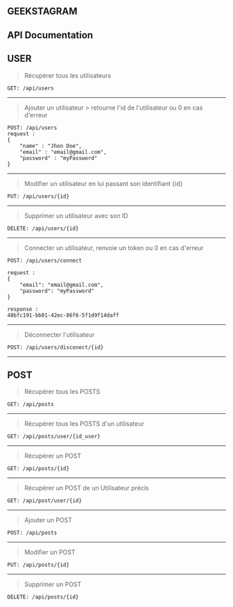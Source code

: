 GEEKSTAGRAM
-----------

API Documentation
-----------------

USER
----

	

> Récupérer tous les utilisateurs

    GET: /api/users

----------

> Ajouter un utilisateur 
	> retourne l'id de l'utilisateur ou 0 en cas d'erreur

    POST: /api/users
	request :
    {
	    "name" : "Jhon Doe",
	    "email" : "email@gmail.com",
		"password" : "myPassword"
	}

----------

> Modifier un utilisateur en lui passant son identifiant {id}

    PUT: /api/users/{id}

----------

> Supprimer un utilisateur avec son ID

    DELETE: /api/users/{id}


----------

> Connecter un utilisateur, renvoie un token ou 0 en cas d'erreur

    POST: /api/users/connect
	
	request :
	{  
		"email": "email@gmail.com",  
		"password": "myPassword"
	}
    
    response : 
    48bfc191-bb01-42ec-86f6-5f1d9f14daff


----------


> Déconnecter l'utilisateur

    POST: /api/users/disconect/{id}


----------

POST
----

> Récupérer tous les POSTS

    GET: /api/posts 

----------


> Récupérer tous les POSTS d'un utilisateur

    GET: /api/posts/user/{id_user}


----------

> Récupérer un POST

    GET: /api/posts/{id}


----------

> Récupérer un POST de un Utilisateur précis

  

    GET: /api/post/user/{id}


----------


> Ajouter un POST

    POST: /api/posts


----------

> Modifier un POST

    PUT: /api/posts/{id}
    


----------

> Supprimer un POST

    DELETE: /api/posts/{id}